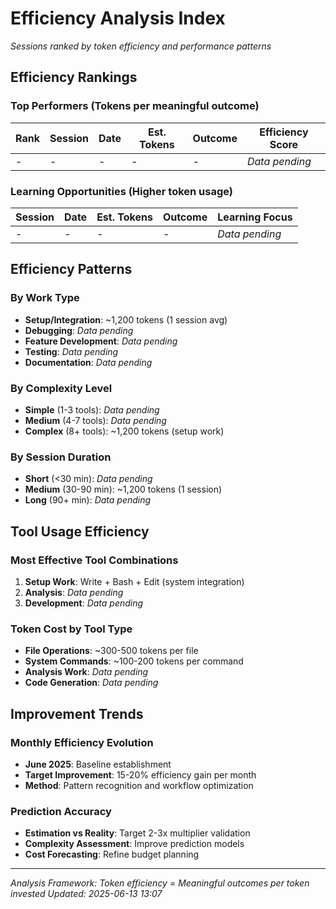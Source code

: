 # Efficiency Analysis Index

*Sessions ranked by token efficiency and performance patterns*

## Efficiency Rankings

### Top Performers (Tokens per meaningful outcome)
| Rank | Session | Date | Est. Tokens | Outcome | Efficiency Score |
|------|---------|------|-------------|---------|------------------|
| - | - | - | - | - | *Data pending* |

### Learning Opportunities (Higher token usage)
| Session | Date | Est. Tokens | Outcome | Learning Focus |
|---------|------|-------------|---------|----------------|
| - | - | - | - | *Data pending* |

## Efficiency Patterns

### By Work Type
- **Setup/Integration**: ~1,200 tokens (1 session avg)
- **Debugging**: *Data pending*
- **Feature Development**: *Data pending*
- **Testing**: *Data pending*
- **Documentation**: *Data pending*

### By Complexity Level
- **Simple** (1-3 tools): *Data pending*
- **Medium** (4-7 tools): *Data pending*
- **Complex** (8+ tools): ~1,200 tokens (setup work)

### By Session Duration
- **Short** (<30 min): *Data pending*
- **Medium** (30-90 min): ~1,200 tokens (1 session)
- **Long** (90+ min): *Data pending*

## Tool Usage Efficiency

### Most Effective Tool Combinations
1. **Setup Work**: Write + Bash + Edit (system integration)
2. **Analysis**: *Data pending*
3. **Development**: *Data pending*

### Token Cost by Tool Type
- **File Operations**: ~300-500 tokens per file
- **System Commands**: ~100-200 tokens per command
- **Analysis Work**: *Data pending*
- **Code Generation**: *Data pending*

## Improvement Trends

### Monthly Efficiency Evolution
- **June 2025**: Baseline establishment
- **Target Improvement**: 15-20% efficiency gain per month
- **Method**: Pattern recognition and workflow optimization

### Prediction Accuracy
- **Estimation vs Reality**: Target 2-3x multiplier validation
- **Complexity Assessment**: Improve prediction models
- **Cost Forecasting**: Refine budget planning

---

*Analysis Framework: Token efficiency = Meaningful outcomes per token invested*
*Updated: 2025-06-13 13:07*